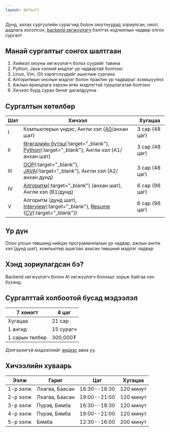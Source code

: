 ```yaml
---
layout: default
---
```


Дунд, ахлах сургуулийн сурагчид болон оюутнуудад зориулсан, онол, дадлага хосолсон, [backend хөгжүүлэгч](./backend.md) бэлтгэх кодчиллын чадвар олгох сургалт

## Манай сургалтыг сонгох шалтгаан

1. Хиймэл оюуны хөгжүүлэгч болох суурийг тавина
2. Python, Java хэлний мэдлэг ур чадвартай болгоно
3. Linux, Vim, Git хэрэгслүүдийг ашиглаж сургана
4. Алгоритмын онолын мэдлэг болон практик ур чадварыг эзэмшүүлнэ
5. Ажлын ярилцлага хэрхэн өгөх мэдлэгтэй туршлагатай болгоно
6. Хичээл бүрд сурах бичиг дагалдуулна

## Сургалтын хөтөлбөр

| Шат | Хичээл                                                                          | Хугацаа |
|-----|---------------------------------------------------------------------------------|-------------------|
| I   | Компьютерын үндэс, Англи хэл ([A0](https://en.wikipedia.org/wiki/Common_European_Framework_of_Reference_for_Languages)/анхан шат)            | 3 сар (48 цаг) |
| II  | [Өгөгдлийн бүтэц](https://mn.wikipedia.org/wiki/%D3%A8%D0%B3%D3%A9%D0%B3%D0%B4%D0%BB%D0%B8%D0%B9%D0%BD_%D0%B1%D2%AF%D1%82%D1%8D%D1%86){:target="_blank"}, [Python](https://mn.wikipedia.org/wiki/Python){:target="_blank"}, Англи хэл (A1/анхан шат)          | 3 сар (48 цаг) |
| III | [OOP](https://mn.wikipedia.org/wiki/%D0%9E%D0%B1%D1%8A%D0%B5%D0%BA%D1%82_%D1%85%D0%B0%D0%BD%D0%B4%D0%B0%D0%BB%D1%82%D0%B0%D1%82_%D0%BF%D1%80%D0%BE%D0%B3%D1%80%D0%B0%D0%BC%D0%BC%D1%87%D0%BB%D0%B0%D0%BB){:target="_blank"}, [JAVA](https://mn.wikipedia.org/wiki/Java){:target="_blank"}, Англи хэл (A2/анхан дунд) | 3 сар (48 цаг) |
| IV  | [Алгоритм](https://mn.wikipedia.org/wiki/%D0%90%D0%BB%D0%B3%D0%BE%D1%80%D0%B8%D1%82%D0%BC){:target="_blank"}  (анхан шат), Англи хэл (B1/дунд)         | 6 сар (96 цаг) |
| V   | Алгоритм (дунд шат), [Interview](https://mn.wikipedia.org/wiki/%D0%AF%D1%80%D0%B8%D0%BB%D1%86%D0%BB%D0%B0%D0%B3%D0%B0){:target="_blank"}, [Resume](https://en.wikipedia.org/wiki/R%C3%A9sum%C3%A9) ([CV](https://en.wikipedia.org/wiki/Curriculum_vitae){:target="_blank"})   | 6 сар (96 цаг) |

## Үр дүн

Олон улсын төвшинд нийцэх программчлалын ур чадвар, ажлын англи хэл (дунд шат), компьютер ашиглах ахисан төвшний мэдлэг чадвар.

## Хэнд зориулагдсан бэ? 

Backend хөгжүүлэгч болон AI хөгжүүлэгч болохыг зорьж байгаа хэн бүхэнд.

## Сургалттай холбоотой бусад мэдээлэл

| 7 хоногт | 4 цаг |
|---|---|
| Хугацаа | 21 сар |
| 1 ангид | 15 сурагч |
| 1 сарын төлбөр | 300,000₮ |

Дэлгэрэнгүй мэдээллийг [эндээс](./faq.md) авна уу.

## Хичээлийн хуваарь

| Ээлж | Гариг | Цаг | Хугацаа |
|---|---|---|---|
| 1-р ээлж | Лхагва, Баасан | 16:30--18:30 | 120 минут |
| 2-р ээлж | Лхагва, Баасан | 19:00--21:00 | 120 минут |
| 3-р ээлж | Пүрэв, Бямба | 16:30--18:30 | 120 минут |
| 4-р ээлж | Пүрэв, Бямба | 19:00--21:00 | 120 минут |
| 5-р ээлж | Бямба | 12:30--16:00 | 200 минут |
